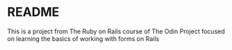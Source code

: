 # README

This is a project from The Ruby on Rails course of The Odin Project focused on learning the basics of working with forms on Rails